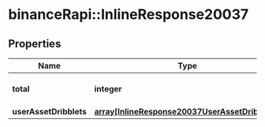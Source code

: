 # binanceRapi::InlineResponse20037


## Properties
Name | Type | Description | Notes
------------ | ------------- | ------------- | -------------
**total** | **integer** | Total counts of exchange | 
**userAssetDribblets** | [**array[InlineResponse20037UserAssetDribblets]**](inline_response_200_37_userAssetDribblets.md) |  | 


